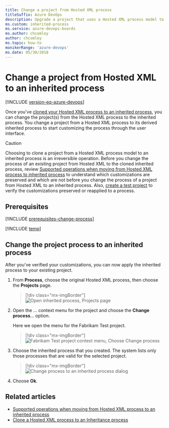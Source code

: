 ```yaml
---
title: Change a project from Hosted XML process
titleSuffix: Azure DevOps      
description: Upgrade a project that uses a Hosted XML process model to an inherited process in Azure DevOps Services
ms.custom: inherited-process
ms.service: azure-devops-boards
ms.author: chcomley
author: chcomley
ms.topic: how-to
monikerRange: 'azure-devops'
ms.date: 05/30/2018
---
```


# Change a project from Hosted XML to an inherited process 

[!INCLUDE [version-eq-azure-devops](../../../includes/version-eq-azure-devops.md)]

Once you've [cloned your Hosted XML process to an inherited process](upgrade-hosted-to-inherited.md), you can change the project(s) from the Hosted XML process to the inherited process. You change a project from a Hosted XML process to its derived inherited process to start customizing the process through the user interface.  

> [!CAUTION] 
> Choosing to clone a project from a Hosted XML process model to an inherited process is an irreversible operation. Before you change the process of an existing project from Hosted XML to the cloned inherited process, review [Supported operations when moving from Hosted XML process to inherited process](upgrade-support-hosted-to-inherited.md) to understand which customizations are preserved and which are not before you change the process of a project from Hosted XML to an inherited process. Also, [create a test project](upgrade-hosted-to-inherited.md#verify) to verify the customizations preserved or reapplied to a process.

## Prerequisites 

[!INCLUDE [prerequisites-change-process](../includes/prerequisites-change-process.md)]

[!INCLUDE [temp](../includes/open-process-admin-context-ts-only.md)]


<a id="change-inherited-process"></a>

## Change the project process to an inherited process 

After you've verified your customizations, you can now apply the inherited process to your existing project. 

1. From **Process**, choose the original Hosted XML process, then choose the **Projects** page. 

	> [!div class="mx-imgBorder"]  
	> ![Open inherited process, Projects page](media/migration/open-processes-projects-page.png)

1. Open the &hellip; context menu for the project and choose the **Change process**&hellip; option. 

	Here we open the menu for the Fabrikam Test project. 

	> [!div class="mx-imgBorder"]  
	> ![Fabrikam Test project context menu, Choose Change process](media/migration/change-project-process-to-inherited.png)
	
2. Choose the inherited process that you created. The system lists only those processes that are valid for the selected project.    
  
	> [!div class="mx-imgBorder"]  
	> ![Change process to an inherited process dialog](media/migration/change-process-dialog.png) 

3. Choose **Ok**. 


## Related articles
- [Supported operations when moving from Hosted XML process to an inherited process](upgrade-support-hosted-to-inherited.md)
- [Clone a Hosted XML process to an Inheritance process](upgrade-hosted-to-inherited.md) 

